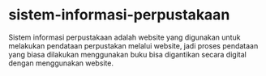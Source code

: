 # sistem-informasi-perpustakaan
Sistem informasi perpustakaan adalah website yang digunakan untuk melakukan pendataan perpustakan melalui website,  jadi proses pendataan yang biasa dilakukan menggunakan buku bisa digantikan secara digital dengan menggunakan website.
